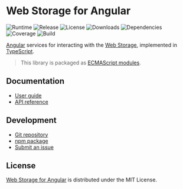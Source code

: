 # Web Storage for Angular
![Runtime](https://img.shields.io/npm/dependency-version/@cedx/ngx-webstorage/peer/@angular/core.svg) ![Release](https://img.shields.io/npm/v/@cedx/ngx-webstorage.svg) ![License](https://img.shields.io/npm/l/@cedx/ngx-webstorage.svg) ![Downloads](https://img.shields.io/npm/dt/@cedx/ngx-webstorage.svg) ![Dependencies](https://david-dm.org/cedx/ngx-webstorage.svg) ![Coverage](https://coveralls.io/repos/github/cedx/ngx-webstorage/badge.svg) ![Build](https://github.com/cedx/ngx-webstorage/workflows/build/badge.svg)

[Angular](https://angular.io) services for interacting with the [Web Storage](https://developer.mozilla.org/en-US/docs/Web/API/Storage), implemented in [TypeScript](https://www.typescriptlang.org).

> This library is packaged as [ECMAScript modules](https://nodejs.org/api/esm.html).

## Documentation
- [User guide](https://docs.belin.io/ngx-webstorage)
- [API reference](https://api.belin.io/ngx-webstorage)

## Development
- [Git repository](https://git.belin.io/cedx/ngx-webstorage)
- [npm package](https://www.npmjs.com/package/@cedx/ngx-webstorage)
- [Submit an issue](https://git.belin.io/cedx/ngx-webstorage/issues)

## License
[Web Storage for Angular](https://docs.belin.io/ngx-webstorage) is distributed under the MIT License.

